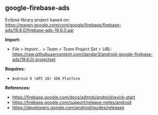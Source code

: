 ## google-firebase-ads

Eclipse library project based on:<br/>
https://maven.google.com/com/google/firebase/firebase-ads/19.6.0/firebase-ads-19.6.0.aar

**Import:**
- _File > Import... > Team > Team Project Set > URL:_<br/>
  https://raw.githubusercontent.com/dandar3/android-google-firebase-ads/19.6.0/.projectset

**Requires:**
- `Android 9 (API 28) SDK Platform`

**References:**
- https://firebase.google.com/docs/admob/android/quick-start
- https://firebase.google.com/support/release-notes/android
- https://developers.google.com/android/guides/releases